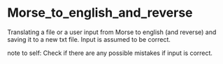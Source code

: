 # Morse_to_english_and_reverse
Translating a file or a user input from Morse to english (and reverse) and saving it to a new txt file.
Input is assumed to be correct.

note to self: Check if there are any possible mistakes if input is correct.
